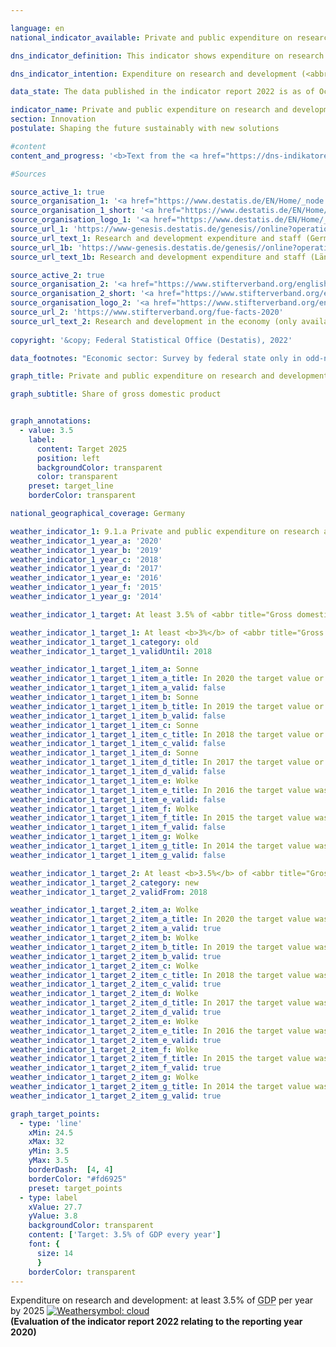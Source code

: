 ```yaml
---

language: en    
national_indicator_available: Private and public expenditure on research and development    

dns_indicator_definition: This indicator shows expenditure on research and development by the private sector, the state and institutions of higher education in relation to gross domestic product.    

dns_indicator_intention: Expenditure on research and development (<abbr title="Research and development">R&D</abbr>) is a crucial parameter, albeit not the sole determining factor, in setting the pace of innovation of an economy. The higher the spending, the greater the likelihood of more dynamic gains in productivity, stronger economic growth and improved competitiveness. The German Government will leave no stone unturned in pursuit of its policy objective to raise private and public <abbr title="Research and development">R&D</abbr> spending – an important determinant of the pace of an economy’s innovation – to at least 3.5% of <abbr title="Gross domestic product">GDP</abbr> annually by 2025.    

data_state: The data published in the indicator report 2022 is as of Oct 31 2022. The data shown on this platform is updated regularly, so that more current data may be available online than published in the <a href="https://dns-indikatoren.de/assets/publications/reports/en/2022.pdf">indicator report 2022</a>.    

indicator_name: Private and public expenditure on research and development    
section: Innovation    
postulate: Shaping the future sustainably with new solutions    

#content     
content_and_progress: '<b>Text from the <a href="https://dns-indikatoren.de/assets/publications/reports/en/2021.pdf">Indicator Report 2021&nbsp;</a></b><br><br>Research and development are scientific activities and are defined as creative and systematic work with the goal of expanding knowledge – including knowledge of humankind, culture and society – as well as developing new applications on the basis of existing knowledge. The main criterion that differentiates <abbr title="Research and development">R&D</abbr> from related activities is the existence of an appreciable element of novelty or advancement from a previous position.<br><br>The Federal Statistical Office annually calculates how much has been spent on research and development as a proportion of gross domestic product. Overall spending on research and development comprises expenditure by the public sector (including private non-profit research institutions), businesses and institutions of higher education. The data-gathering and calculations adhere to the recommended methodologies of the <abbr title="Organisation for Economic Co-operation and Development">OECD</abbr> Frascati Manual on statistics about research and development, which enables international comparisons.<br><br>Overall <abbr title="Research and development">R&D</abbr> expenditure in Germany in 2018&nbsp;amounted to <abbr title="Euro">EUR</abbr> 104.7&nbsp;billion, equivalent to 3.1% of <abbr title="Gross domestic product">GDP</abbr>. It was thus 0.4&nbsp;percentage points below the target set for 2025&nbsp;of at least 3.5% of <abbr title="Gross domestic product">GDP</abbr> annually. The intended target has not been reached.<br><br>Since 2000, spending on research and development in Germany has risen by about 0.7&nbsp;percentage points as a proportion of <abbr title="Gross domestic product">GDP</abbr>. The indicator has shown the strongest growth since 2007. While the figure increased by an average of 0.01&nbsp;percentage points per annum between 2000&nbsp;and 2007, it grew by an annual 0.06&nbsp;percentage points on average from 2007&nbsp;until 2018.<br><br>As an international comparison, Germany is ahead of the United States with its 2.8% and the <abbr title="European Union consisting of 28&nbsp;member states">EU-28</abbr>&nbsp;region with its 2.0%. On the other hand, several countries are ahead of Germany, including Sweden and Japan (both at 3.3%).<br><br>In 2018, the private sector accounted for by far the largest share of <abbr title="Research and development">R&D</abbr> expenditure in Germany at 68.9%, with 17.6% spent by institutions of higher education and a further 13.5% by public and private non-profit research institutions. Staff employed in <abbr title="Research and development">R&D</abbr> comprised around 708,000&nbsp;full-time equivalents, a figure that includes only the share of their working hours actually spent on <abbr title="Research and development">R&D</abbr> work. Some 63.7% of these employees work in the private sector, 20.8% in institutions of higher education and 15.5% in public or private non-profit research institutions.'    

#Sources    

source_active_1: true
source_organisation_1: '<a href="https://www.destatis.de/EN/Home/_node.html">Federal Statistical Office</a>'
source_organisation_1_short: '<a href="https://www.destatis.de/EN/Home/_node.html" target="_blank">Federal Statistical Office</a>'
source_organisation_logo_1: '<a href="https://www.destatis.de/EN/Home/_node.html" target="_blank"><img src="https://dnsUpgradeEnvironment.github.io/dns-indicators/public/OrgImgEn/destatis.png" alt="Federal Statistical Office" title=" Click here to visit the homepage of the organizationFederal Statistical Office" style="height:60px; width:148px; border: transparent"/></a>'
source_url_1: 'https://www-genesis.destatis.de/genesis//online?operation=table&code=21821-0001&bypass=true&levelindex=0&levelid=1660726117256&language=en'
source_url_text_1: Research and development expenditure and staff (Germany) – GENESIS online 21821-0001
source_url_1b: 'https://www-genesis.destatis.de/genesis//online?operation=table&code=21821-0002&bypass=true&levelindex=1&levelid=1623135114747&language=en'
source_url_text_1b: Research and development expenditure and staff (Länder) – GENESIS online 21821-0002

source_active_2: true
source_organisation_2: '<a href="https://www.stifterverband.org/english">Stifterverband Wissenschaftsstatistik</a>'
source_organisation_2_short: '<a href="https://www.stifterverband.org/english" target="_blank">Stifterverband Wissenschaftsstatistik</a>'
source_organisation_logo_2: '<a href="https://www.stifterverband.org/english" target="_blank"><img src="https://dnsUpgradeEnvironment.github.io/dns-indicators/public/OrgImgEn/svws.png" alt="Stifterverband Wissenschaftsstatistik" title=" Click here to visit the homepage of the organizationStifterverband Wissenschaftsstatistik" style="height:60px; width:148px; border: transparent"/></a>'
source_url_2: 'https://www.stifterverband.org/fue-facts-2020'
source_url_text_2: Research and development in the economy (only available in German)
    
copyright: '&copy; Federal Statistical Office (Destatis), 2022'    

data_footnotes: "Economic sector: Survey by federal state only in odd-numbered years; in even-numbered years, the breakdown by federal state is based on the percentage of the respective previous year.<br>• Until 2010, including external expenditures for research and development.<br>• Calculation methodology changed as of 2016."    

graph_title: Private and public expenditure on research and development    

graph_subtitle: Share of gross domestic product    


graph_annotations:
  - value: 3.5
    label:
      content: Target 2025
      position: left
      backgroundColor: transparent
      color: transparent
    preset: target_line
    borderColor: transparent        

national_geographical_coverage: Germany    

weather_indicator_1: 9.1.a Private and public expenditure on research and development
weather_indicator_1_year_a: '2020'
weather_indicator_1_year_b: '2019'
weather_indicator_1_year_c: '2018'
weather_indicator_1_year_d: '2017'
weather_indicator_1_year_e: '2016'
weather_indicator_1_year_f: '2015'
weather_indicator_1_year_g: '2014'

weather_indicator_1_target: At least 3.5% of <abbr title="Gross domestic product">GDP</abbr> per year by 2025

weather_indicator_1_target_1: At least <b>3%</b> of <abbr title="Gross domestic product">GDP</abbr> per year by <b>2030</b>
weather_indicator_1_target_1_category: old
weather_indicator_1_target_1_validUntil: 2018

weather_indicator_1_target_1_item_a: Sonne
weather_indicator_1_target_1_item_a_title: In 2020 the target value or a better value was achieved and the average change did not point in the direction of deterioration.
weather_indicator_1_target_1_item_a_valid: false
weather_indicator_1_target_1_item_b: Sonne
weather_indicator_1_target_1_item_b_title: In 2019 the target value or a better value was achieved and the average change did not point in the direction of deterioration.
weather_indicator_1_target_1_item_b_valid: false
weather_indicator_1_target_1_item_c: Sonne
weather_indicator_1_target_1_item_c_title: In 2018 the target value or a better value was achieved and the average change did not point in the direction of deterioration.
weather_indicator_1_target_1_item_c_valid: false
weather_indicator_1_target_1_item_d: Sonne
weather_indicator_1_target_1_item_d_title: In 2017 the target value or a better value was achieved and the average change did not point in the direction of deterioration.
weather_indicator_1_target_1_item_d_valid: false
weather_indicator_1_target_1_item_e: Wolke
weather_indicator_1_target_1_item_e_title: In 2016 the target value was not reached, but the average development pointed in the desired direction.
weather_indicator_1_target_1_item_e_valid: false
weather_indicator_1_target_1_item_f: Wolke
weather_indicator_1_target_1_item_f_title: In 2015 the target value was not reached, but the average development pointed in the desired direction.
weather_indicator_1_target_1_item_f_valid: false
weather_indicator_1_target_1_item_g: Wolke
weather_indicator_1_target_1_item_g_title: In 2014 the target value was not reached, but the average development pointed in the desired direction.
weather_indicator_1_target_1_item_g_valid: false

weather_indicator_1_target_2: At least <b>3.5%</b> of <abbr title="Gross domestic product">GDP</abbr> per year by <b>2025</b>
weather_indicator_1_target_2_category: new
weather_indicator_1_target_2_validFrom: 2018

weather_indicator_1_target_2_item_a: Wolke
weather_indicator_1_target_2_item_a_title: In 2020 the target value was not reached, but the average development pointed in the desired direction.
weather_indicator_1_target_2_item_a_valid: true
weather_indicator_1_target_2_item_b: Wolke
weather_indicator_1_target_2_item_b_title: In 2019 the target value was not reached, but the average development pointed in the desired direction.
weather_indicator_1_target_2_item_b_valid: true
weather_indicator_1_target_2_item_c: Wolke
weather_indicator_1_target_2_item_c_title: In 2018 the target value was not reached, but the average development pointed in the desired direction.
weather_indicator_1_target_2_item_c_valid: true
weather_indicator_1_target_2_item_d: Wolke
weather_indicator_1_target_2_item_d_title: In 2017 the target value was not reached, but the average development pointed in the desired direction.
weather_indicator_1_target_2_item_d_valid: true
weather_indicator_1_target_2_item_e: Wolke
weather_indicator_1_target_2_item_e_title: In 2016 the target value was not reached, but the average development pointed in the desired direction.
weather_indicator_1_target_2_item_e_valid: true
weather_indicator_1_target_2_item_f: Wolke
weather_indicator_1_target_2_item_f_title: In 2015 the target value was not reached, but the average development pointed in the desired direction.
weather_indicator_1_target_2_item_f_valid: true
weather_indicator_1_target_2_item_g: Wolke
weather_indicator_1_target_2_item_g_title: In 2014 the target value was not reached, but the average development pointed in the desired direction.
weather_indicator_1_target_2_item_g_valid: true    

graph_target_points:
  - type: 'line'
    xMin: 24.5
    xMax: 32
    yMin: 3.5
    yMax: 3.5
    borderDash:  [4, 4]
    borderColor: "#fd6925"
    preset: target_points
  - type: label
    xValue: 27.7
    yValue: 3.8
    backgroundColor: transparent
    content: ['Target: 3.5% of GDP every year']
    font: {
      size: 14
      }
    borderColor: transparent    
---
```



<div>
  <div class="my-header">
    <label class="default">Expenditure on research and development: at least 3.5% of <abbr title="Gross domestic product">GDP</abbr> per year by 2025
      <a href="https://dnsUpgradeEnvironment.github.io/dns-indicators/en/status"><img src="https://g205sdgs.github.io/sdg-indicators/public/Wettersymbole/Wolke.png" title="In 2020 (Data as of Oct 31 2022) the target value was not reached, but the average development pointed in the desired direction." alt="Weathersymbol: cloud"/>
      </a>
    </label>
  </div>
</div>
<div class="my-header-note">
  <label class="default"><b>(Evaluation of the indicator report 2022 relating to the reporting year 2020)
  </b></label>
</div>